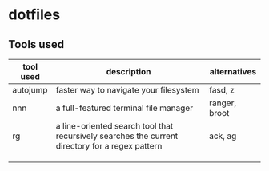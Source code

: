 # dotfiles

## Tools used
| tool used 	| description                                                                                     	| alternatives  	|
|-----------	|-------------------------------------------------------------------------------------------------	|---------------	|
| autojump  	| faster way to navigate your filesystem                                                          	| fasd, z       	|
| nnn       	| a full-featured terminal file manager                                                           	| ranger, broot 	|
| rg        	| a line-oriented search tool that recursively searches the current directory for a regex pattern 	| ack, ag       	|
|           	|                                                                                                 	|               	|
|           	|                                                                                                 	|               	|
|           	|                                                                                                 	|               	|
